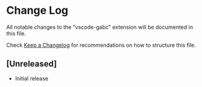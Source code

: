 # Change Log

All notable changes to the "vscode-gabc" extension will be documented in this file.

Check [Keep a Changelog](http://keepachangelog.com/) for recommendations on how to structure this file.

## [Unreleased]

- Initial release